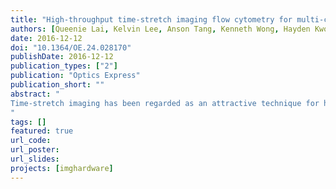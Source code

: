 ```yaml
---
title: "High-throughput time-stretch imaging flow cytometry for multi-class classification of phytoplankton"
authors: [Queenie Lai, Kelvin Lee, Anson Tang, Kenneth Wong, Hayden Kwok-Hay So, Kevin Tsia ]
date: 2016-12-12
doi: "10.1364/OE.24.028170"
publishDate: 2016-12-12
publication_types: ["2"]
publication: "Optics Express"
publication_short: ""
abstract: "
Time-stretch imaging has been regarded as an attractive technique for high-throughput imaging flow cytometry primarily owing to its real-time, continuous ultrafast operation. Nevertheless, two key challenges remain: (1) sufficiently high time-stretch image resolution and contrast is needed for visualizing sub-cellular complexity of single cells, and (2) the ability to unravel the heterogeneity and complexity of the highly diverse population of cells – a central problem of single-cell analysis in life sciences – is required. We here demonstrate an optofluidic time-stretch imaging flow cytometer that enables these two features, in the context of high-throughput multi-class (up to 14 classes) phytoplantkton screening and classification. Based on the comprehensive feature extraction and selection procedures, we show that the intracellular texture/morphology, which is revealed by high-resolution time-stretch imaging, plays a critical role of improving the accuracy of phytoplankton classification, as high as 94.7%, based on multi-class support vector machine (SVM). We also demonstrate that high-resolution time-stretch images, which allows exploitation of various feature domains, e.g. Fourier space, enables further sub-population identification – paving the way toward deeper learning and classification based on large-scale single-cell images. Not only applicable to biomedical diagnostic, this work is anticipated to find immediate applications in marine and biofuel research.
"
tags: []
featured: true
url_code: 
url_poster: 
url_slides: 
projects: [imghardware]
---
```

